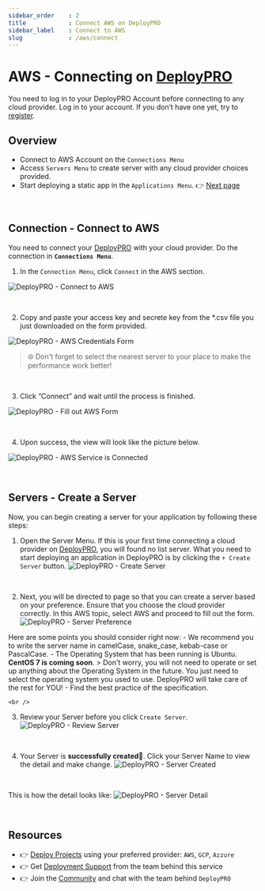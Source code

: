 ```yaml
---
sidebar_order    : 2
title            : Connect AWS on DeployPRO
sidebar_label    : Connect to AWS
slug             : /aws/connect
---
```


# AWS - Connecting on [DeployPRO](https://deploypro.dev)

You need to log in to your DeployPRO Account before connecting to any cloud provider. Log in to your account. If you don’t have one yet, try to [register](https://www.docs.deploypro.dev/app-platform-do/intro).

## Overview
- Connect to AWS Account on the `Connections Menu`
- Access `Servers Menu` to create server with any cloud provider choices provided.
- Start deploying a static app in the `Applications Menu`. 👉 [Next page](https://www.docs.deploypro.dev/aws/create-static-app)

<br />

## Connection - Connect to AWS
You need to connect your [DeployPRO](https://deploypro.dev/) with your cloud provider. Do the connection in **`Connections Menu`**.

1. In the `Connection Menu`, click `Connect` in the AWS section.

  ![DeployPRO - Connect to AWS](https://github.com/app-generator/deploypro-docs/assets/46531367/ee4ad184-bd13-4c1c-b6b9-3ad981661dac)

<br />

2. Copy and paste your access key and secrete key from the *.csv file you just downloaded on the form provided.

  ![DeployPRO - AWS Credentials Form](https://github.com/app-generator/deploypro-docs/assets/46531367/7ddfa791-f728-4e63-a41d-b126ed4b4a83)

  > 🌐 Don't forget to select the nearest server to your place to make the performance work better!

<br />

3. Click “Connect” and wait until the process is finished.

  ![DeployPRO - Fill out AWS Form](https://github.com/app-generator/deploypro-docs/assets/46531367/4f577279-d8c8-4b4a-8b23-8af8eb48e7eb)

<br />

4. Upon success, the view will look like the picture below.

  ![DeployPRO - AWS Service is Connected](https://github.com/app-generator/deploypro-docs/assets/46531367/28f2def4-631e-4a5b-b5c7-debc5ff8ef24)

<br />

## Servers - Create a Server

Now, you can begin creating a server for your application by following these steps:

1. Open the Server Menu. If this is your first time connecting a cloud provider on [DeployPRO](https://deploypro.dev/), you will found no list server. What you need to start deploying an application in DeployPRO is by clicking the `+ Create Server` button.
  ![DeployPRO - Create Server](https://github.com/app-generator/deploypro-docs/assets/46531367/ed18562b-e9c3-41ae-8be0-0241b7f5b97a)
  <br />

2. Next, you will be directed to page so that you can create a server based on your preference. Ensure that you choose the cloud provider correctly. In this AWS topic, select AWS and proceed to fill out the form.
  ![DeployPRO - Server Preference](https://github.com/app-generator/deploypro-docs/assets/46531367/7d8cefd5-1a3c-4d5a-bac0-19887e5d205e)

  Here are some points you should consider right now:
    - We recommend you to write the server name in camelCase, snake_case, kebab-case or PascalCase.
    - The Operating System that has been running is Ubuntu. **CentOS 7 is coming soon**.
      > Don't worry, you will not need to operate or set up anything about the Operating System in the future. You just need to select the operating system you used to use. DeployPRO will take care of the rest for YOU!
    - Find the best practice of the specification.

    <br />

3. Review your Server before you click `Create Server`.
  ![DeployPRO - Review Server](https://github.com/app-generator/deploypro-docs/assets/46531367/47ffdc27-3d86-43ce-938f-8d130c5d0115)
  <br />

4. Your Server is **successfully created🙌**. Click your Server Name to view the detail and make change.
  ![DeployPRO - Server Created](https://github.com/app-generator/deploypro-docs/assets/46531367/3343b64d-e165-44c3-8227-3499420eb78d)
  <br />

  This is how the detail looks like:
  ![DeployPRO - Server Detail](https://github.com/app-generator/deploypro-docs/assets/46531367/12b6a82b-0dbf-4466-869d-89eddbae89fa)


<br />

## Resources

- 👉 [Deploy Projects](https://deploypro.dev/) using your preferred provider: `AWS`, `GCP`, `Azzure`
- 👉 Get [Deployment Support](https://deploypro.dev/support/) from the team behind this service
- 👉 Join the [Community](https://discord.gg/qQhjQZhnur) and chat with the team behind `DeployPRO`
